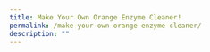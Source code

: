 ```yaml
---
title: Make Your Own Orange Enzyme Cleaner!
permalink: /make-your-own-orange-enzyme-cleaner/
description: ""
---
```

